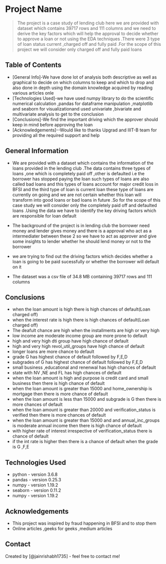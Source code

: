 # Project Name
> The project is a case study of lending club here we are provided with dataset which contains 39717 rows and 111 columns and we need to derive the key factors which will help the approval to decide whether to approve a loan or not using the EDA techniques .There were 3 type of loan status current ,charged off and fully paid .For the scope of this project we will consider only charged off and fully paid loans

## Table of Contents
* [General Info]-We have done lot of analysis both descriptive as well as graphical to decide on which columns to keep and which to drop and also done in depth using the domain knowledge acquired by reading various articles onle
* [Technologies Used]-we have used numpy library to do the scientific numerical calculation ,pandas for dataframe manipulation ,matplotlib and 
seaborn for visualizationand used univariate ,bivariate and multivariate analysis to get to the conclusion 
* [Conclusions]-We find the important driving which the approver should keep in mind before approving the loan
* [Acknowledgements]--Would like to thanks Upgrad and IIIT-B team for providing all the required support and help


## General Information
- We are provided with a dataset which contains the information of the loans provided in the lending club .The data contains three types of loans ,one which is completely paid off ,other is defaulted i.e the borrower has stopped paying the loan such types of loans are also called bad loans and this types of loans account for major credit loss in BFSI and the third type of loan is current loan these type of loans are currently on going and we are not certain whether this loan  will transform into good loans or bad loans in future .So for the scope of this case study we will consider only the completely paid off and defaulted loans .Using the data we have to identify the key driving factors which are responsible for loan  default 

- The background of the project is in lending club the borrower need money and lender gives money and there is a approval who act as a intermediater between these 2 so we have to act as approver and give some insights to lender whether he should lend money or not to the borrower 
- we are trying to find out the driving factors which decides whether a loan is going to be paid sucessfully or whether the borrower will default on it
- The dataset was a csv file of 34.8 MB containing 39717 rows and 111 columns 


## Conclusions
- when the loan amount is high there is high chances of default(Loan charged off)
- when the interest rate is high there is high chances of default(Loan charged off)
- The deafult chance are high when the installments are high or very high
- low income are moderate income group are more prone to default
- high and very high dti group have high chance of default 
- high and very high revol_util_groups have high chance of default 
- longer loans are more chance to default
- grade G has highest chance of default followed by F,E,D
- subgrades of G has highest chance of default followed by F,E,D
- small business ,educational and renenwal has high chances of default
- state with NV ,NE and FL has high chances of default
- when the loan amount is high and purpose is credit card and small business then there is high chance of default
-  when the loan amount is greater than 15000 and home_ownership is mortgage then there is more chance of default
-  when the loan amount is less than 15000 and subgrade is G then there is more chances of default
-  when the loan amount is greater than 20000 and verification_status is verified then there is more chances of default
-  when the loan amount is greater than 15000 and and annual_inc_groups is moderate annual income then there is high chance of default
-  with higher rate of interest irrespective of verification_status there is chance of default
-  if the int rate is higher then there is a chance of default when the grade is G ,F,E

## Technologies Used
- python - version 3.6.8
- pandas - version 0.25.3
- numpy - version 1.19.2
- seaborn - version 0.11.2
- numpy - version 1.19.2

## Acknowledgements

- This project was inspired by fraud happening in BFSI and to stop them
- Online articles ,geeks for geeks ,medium articles 



## Contact
Created by [@jainrishabh1735] - feel free to contact me!



